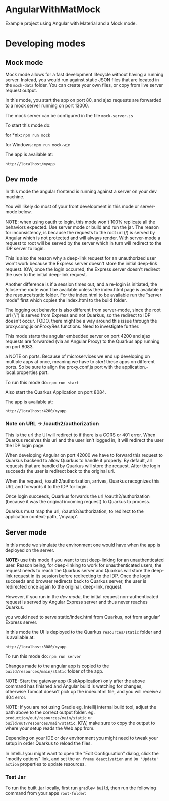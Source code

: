 # AngularWithMatMock

Example project using Angular with Material and a Mock mode.

# Developing modes

## Mock mode

Mock mode allows for a fast development lifecycle without having a running server. Instead, you
would run against static JSON files that are located in the ```mock-data``` folder. You can create your own files, or
copy from live server request output.

In this mode, you start the app on port 80, and ajax requests are forwarded to a mock server running on port 13000.

The mock server can be configured in the file
``` mock-server.js ```

To start this mode do:

for *nix: ```npm run mock```

for Windows: ```npm run mock-win```

The app is available at:

```http://localhost/myapp```

## Dev mode

In this mode the angular frontend is running against a server on your dev machine.

You will likely do most of your front development in this mode or server-mode below.

NOTE: when using oauth to login, this mode won't 100% replicate all the behaviors expected. Use server mode or build and
run the jar. The reason for inconsistency, is because the requests to the root url (/) is served by Angular
which is not protected and will always render. With server-mode a request to root will be served by the server which in
turn will redirect to the IDP server to login.

This is also the reason why a deep-link request for an unauthorized user won't work because the Express server doesn't
store the initial deep-link request. IOW, once the login occurred, the Express server doesn't redirect the user to the
initial deep-link request.

Another difference is if a session times out, and a re-login is initiated, the /close-me route won't be available unless
the index.html page is available in the resource/static folder. For the index.html to be available run the "server mode"
first which copies the index.html to the build folder.

The logging out behavior is also different from server-mode, since the root url ('/') is served from Express and not
Quarkus, so the redirect to IDP doesn't occur. TODO, there might be a way around this issue through the proxy.cong.js
onProxyRes functions. Need to investigate further.

This mode starts the angular embedded server on port 4200 and ajax requests are forwarded (via an Angular Proxy) to the
Quarkus  app running on port 8083.

a NOTE on ports. Because of microservices we end up developing on multiple apps at once, meaning we have to _start_
these apps on different ports. So be sure to align the proxy.conf.js port with the application.-local.properties port.

To run this mode do:
```npm run start```

Also start the Quarkus Application on port 8084.

The app is available at:

```http://localhost:4200/myapp```

### Note on URL -> /oauth2/authorization

This is the url the UI will redirect to if there is a CORS or 401 error. When Quarkus receives this url and the
user isn't logged in, it will redirect the user the IDP login page.

When developing Angular on port 42000 we have to forward this request to Quarkus backend to allow Quarkus to
handle it properly. By default, all requests that are handled by Quarkus will store the request. 
After the login succeeds the user is redirect back to the original url.

When the request, /oauth2/authorization, arrives, Quarkus recognizes this URL and forwards it to the IDP for
login.

Once login succeeds, Quarkus forwards the url /oauth2/authorization (because it was the original incoming
request) to Quarkus to process.

Quarkus must map the url, /oauth2/authorization, to redirect to the application context-path,
'/myapp'.

## Server mode

In this mode we simulate the environment one would have when the app is deployed on the server.

**NOTE:** use this mode if you want to test deep-linking for an unauthenticated user. Reason being, for deep-linking to
work for unauthenticated users, the request needs to reach the  Quarkus server and Quarkus will store the
deep-link request in its session before redirecting to the IDP. Once the login succeeds and browser redirects back to
 Quarkus server, the user is redirected once again to the original, deep-link, request.

However, if you run in the *dev mode*, the initial request non-authenticated request is served by Angular Express server
and thus never reaches Quarkus.

you would need to serve static/index.html from Quarkus, not from angular' Express server.

In this mode the UI is deployed to the Quarkus
```resources/static``` folder and is available at:

```http://localhost:8080/myapp```

To run this mode do:
```npm run server```

Changes made to the angular app is copied to the ```build/resources/main/static```
folder of the app.

NOTE: Start the gateway app (RiskApplication) only after the above command has finished and Angular build is watching
for changes,
otherwise Tomcat doesn't pick up the index.html file, and you will receive a 404 error.

NOTE: If you are not using Gradle eg. Intellij internal build tool, adjust the path above to the correct output folder.
eg. ```production/out/resources/main/static``` or ```build/out/resources/main/static```. IOW, make sure to copy the
output to where your setup reads the Web app from.

Depending on your IDE or dev environment you might need to tweak your setup in order Quarkus to reload the files.

In IntelliJ you might want to open the "Edit Configuration" dialog, click the "modify options" link, and set the
```on frame deactivation``` and ```On 'Update' action``` properties to update resources.

### Test Jar

To run the built .jar locally, first run ```gradlew build```, then run the following command from your
apps ```root-folder```:

```

